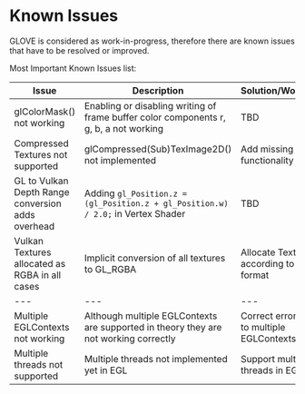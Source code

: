 # Known Issues

GLOVE is considered as work-in-progress, therefore there are known issues that have to be resolved or improved.

Most Important Known Issues list:

| **Issue** | **Description** | **Solution/Workaround** | **Status** |
| --- | --- | --- | --- |
| glColorMask() not working | Enabling or disabling writing of frame buffer color components r, g, b, a not working | TBD | see issue [#20](https://github.com/Think-Silicon/GLOVE/issues/20) |
| Compressed Textures not supported | glCompressed(Sub)TexImage2D() not implemented | Add missing functionality | see issue [#6](https://github.com/Think-Silicon/GLOVE/issues/6) |
| GL to Vulkan Depth Range conversion adds overhead| Adding ``` gl_Position.z = (gl_Position.z + gl_Position.w) / 2.0; ``` in Vertex Shader | TBD | **unresolved** |
| Vulkan Textures allocated as RGBA in all cases  | Implicit conversion of all textures to GL_RGBA | Allocate Textures according to the input format | see issue [#7](https://github.com/Think-Silicon/GLOVE/issues/7) |
| --- | --- | --- | --- |
| Multiple EGLContexts not working  | Although multiple EGLContexts are supported in theory they are not working correctly| Correct errors related to multiple EGLContexts | **unresolved** |
| Multiple threads not supported  | Multiple threads not implemented yet in EGL | Support multiple threads in EGL | **unresolved** |
